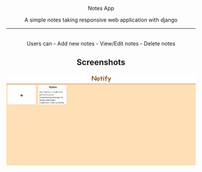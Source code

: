 <div align="center">Notes App<div>

A simple notes taking responsive web application with django

---
<br>
 Users can
 - Add new notes
 - View/Edit notes
 - Delete notes



## Screenshots

![App Screenshot](https://github.com/Naitik-Soni/Notes/blob/main/App%20screnn%20shot.png)
